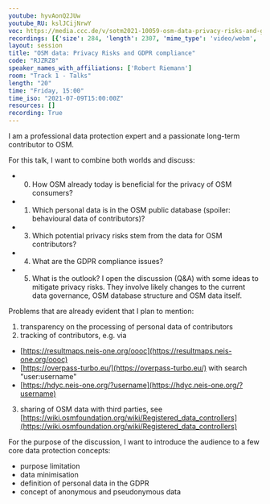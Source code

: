```yaml
---
youtube: hyvAonQ2JUw
youtube_RU: kslJCijNrwY
voc: https://media.ccc.de/v/sotm2021-10059-osm-data-privacy-risks-and-gdpr-compliance
recordings: [{'size': 284, 'length': 2307, 'mime_type': 'video/webm', 'language': 'eng-rus', 'filename': 'sotm2021-10059-eng-rus-OSM_data_Privacy_Risks_and_GDPR_compliance_webm-hd.webm', 'state': 'new', 'folder': 'webm-hd', 'high_quality': True, 'width': 1920, 'height': 1080, 'updated_at': '2021-10-28T23:46:13.454+02:00', 'recording_url': 'https://cdn.media.ccc.de/events/sotm/2021/webm-hd/sotm2021-10059-eng-rus-OSM_data_Privacy_Risks_and_GDPR_compliance_webm-hd.webm', 'url': 'https://api.media.ccc.de/public/recordings/55416', 'event_url': 'https://api.media.ccc.de/public/events/10be737d-dae9-5d2a-90a3-f64e5ed02b87', 'conference_url': 'https://api.media.ccc.de/public/conferences/sotm2021'}, {'size': 140, 'length': 2307, 'mime_type': 'video/webm', 'language': 'eng-rus', 'filename': 'sotm2021-10059-eng-rus-OSM_data_Privacy_Risks_and_GDPR_compliance_webm-sd.webm', 'state': 'new', 'folder': 'webm-sd', 'high_quality': False, 'width': 720, 'height': 576, 'updated_at': '2021-10-28T22:58:38.621+02:00', 'recording_url': 'https://cdn.media.ccc.de/events/sotm/2021/webm-sd/sotm2021-10059-eng-rus-OSM_data_Privacy_Risks_and_GDPR_compliance_webm-sd.webm', 'url': 'https://api.media.ccc.de/public/recordings/55415', 'event_url': 'https://api.media.ccc.de/public/events/10be737d-dae9-5d2a-90a3-f64e5ed02b87', 'conference_url': 'https://api.media.ccc.de/public/conferences/sotm2021'}, {'size': 35, 'length': 2307, 'mime_type': 'audio/mpeg', 'language': 'eng', 'filename': 'sotm2021-10059-eng-OSM_data_Privacy_Risks_and_GDPR_compliance_mp3.mp3', 'state': 'new', 'folder': 'mp3', 'high_quality': False, 'width': 0, 'height': 0, 'updated_at': '2021-10-28T22:31:05.012+02:00', 'recording_url': 'https://cdn.media.ccc.de/events/sotm/2021/mp3/sotm2021-10059-eng-OSM_data_Privacy_Risks_and_GDPR_compliance_mp3.mp3', 'url': 'https://api.media.ccc.de/public/recordings/55414', 'event_url': 'https://api.media.ccc.de/public/events/10be737d-dae9-5d2a-90a3-f64e5ed02b87', 'conference_url': 'https://api.media.ccc.de/public/conferences/sotm2021'}, {'size': 117, 'length': 2307, 'mime_type': 'video/mp4', 'language': 'eng-rus', 'filename': 'sotm2021-10059-eng-rus-OSM_data_Privacy_Risks_and_GDPR_compliance_sd.mp4', 'state': 'new', 'folder': 'h264-sd', 'high_quality': False, 'width': 720, 'height': 576, 'updated_at': '2021-10-28T22:30:25.463+02:00', 'recording_url': 'https://cdn.media.ccc.de/events/sotm/2021/h264-sd/sotm2021-10059-eng-rus-OSM_data_Privacy_Risks_and_GDPR_compliance_sd.mp4', 'url': 'https://api.media.ccc.de/public/recordings/55413', 'event_url': 'https://api.media.ccc.de/public/events/10be737d-dae9-5d2a-90a3-f64e5ed02b87', 'conference_url': 'https://api.media.ccc.de/public/conferences/sotm2021'}, {'size': 263, 'length': 2307, 'mime_type': 'video/mp4', 'language': 'eng-rus', 'filename': 'sotm2021-10059-eng-rus-OSM_data_Privacy_Risks_and_GDPR_compliance_hd.mp4', 'state': 'new', 'folder': 'h264-hd', 'high_quality': True, 'width': 1920, 'height': 1080, 'updated_at': '2021-10-28T22:24:37.110+02:00', 'recording_url': 'https://cdn.media.ccc.de/events/sotm/2021/h264-hd/sotm2021-10059-eng-rus-OSM_data_Privacy_Risks_and_GDPR_compliance_hd.mp4', 'url': 'https://api.media.ccc.de/public/recordings/55412', 'event_url': 'https://api.media.ccc.de/public/events/10be737d-dae9-5d2a-90a3-f64e5ed02b87', 'conference_url': 'https://api.media.ccc.de/public/conferences/sotm2021'}, {'size': 228, 'length': 2307, 'mime_type': 'video/mp4', 'language': 'rus', 'filename': 'sotm2021-10059-rus-OSM_data_Privacy_Risks_and_GDPR_compliance.mp4', 'state': 'new', 'folder': 'h264-hd', 'high_quality': True, 'width': 1920, 'height': 1080, 'updated_at': '2021-10-28T22:24:26.596+02:00', 'recording_url': 'https://cdn.media.ccc.de/events/sotm/2021/h264-hd/sotm2021-10059-rus-OSM_data_Privacy_Risks_and_GDPR_compliance.mp4', 'url': 'https://api.media.ccc.de/public/recordings/55411', 'event_url': 'https://api.media.ccc.de/public/events/10be737d-dae9-5d2a-90a3-f64e5ed02b87', 'conference_url': 'https://api.media.ccc.de/public/conferences/sotm2021'}, {'size': 228, 'length': 2307, 'mime_type': 'video/mp4', 'language': 'eng', 'filename': 'sotm2021-10059-eng-OSM_data_Privacy_Risks_and_GDPR_compliance.mp4', 'state': 'new', 'folder': 'h264-hd', 'high_quality': True, 'width': 1920, 'height': 1080, 'updated_at': '2021-10-28T22:24:16.763+02:00', 'recording_url': 'https://cdn.media.ccc.de/events/sotm/2021/h264-hd/sotm2021-10059-eng-OSM_data_Privacy_Risks_and_GDPR_compliance.mp4', 'url': 'https://api.media.ccc.de/public/recordings/55410', 'event_url': 'https://api.media.ccc.de/public/events/10be737d-dae9-5d2a-90a3-f64e5ed02b87', 'conference_url': 'https://api.media.ccc.de/public/conferences/sotm2021'}]
layout: session
title: "OSM data: Privacy Risks and GDPR compliance"
code: "RJZRZ8"
speaker_names_with_affiliations: ['Robert Riemann']
room: "Track 1 - Talks"
length: "20"
time: "Friday, 15:00"
time_iso: "2021-07-09T15:00:00Z"
resources: []
recording: True
---
```

I am a professional data protection expert and a passionate long-term contributor to OSM.

For this talk, I want to combine both worlds and discuss:

* 0) How OSM already today is beneficial for the privacy of OSM consumers?
* 1) Which personal data is in the OSM public database (spoiler: behavioural 
data of contributors)?
* 3) Which potential privacy risks stem from the data for OSM contributors?
* 4) What are the GDPR compliance issues?
* 5) What is the outlook? I open the discussion (Q&amp;A) with some ideas to mitigate privacy risks. They involve likely changes to the current data governance, OSM database structure and OSM data itself.

Problems that are already evident that I plan to mention:
1. transparency on the processing of personal data of contributors
2. tracking of contributors, e.g. via
  - [https://resultmaps.neis-one.org/oooc](https://resultmaps.neis-one.org/oooc)
  - [https://overpass-turbo.eu/](https://overpass-turbo.eu/) with search &#34;user:username&#34;
  - [https://hdyc.neis-one.org/?username](https://hdyc.neis-one.org/?username)
3. sharing of OSM data with third parties, see [https://wiki.osmfoundation.org/wiki/Registered_data_controllers](https://wiki.osmfoundation.org/wiki/Registered_data_controllers)

For the purpose of the discussion, I want to introduce the audience to a few core data protection concepts:
- purpose limitation
- data minimisation
- definition of personal data in the GDPR
- concept of anonymous and pseudonymous data
